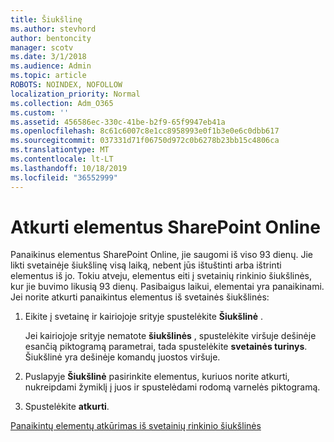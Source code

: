 ```yaml
---
title: Šiukšlinę
ms.author: stevhord
author: bentoncity
manager: scotv
ms.date: 3/1/2018
ms.audience: Admin
ms.topic: article
ROBOTS: NOINDEX, NOFOLLOW
localization_priority: Normal
ms.collection: Adm_O365
ms.custom: ''
ms.assetid: 456586ec-330c-41be-b2f9-65f9947eb41a
ms.openlocfilehash: 8c61c6007c8e1cc8958993e0f1b3e0e6c0dbb617
ms.sourcegitcommit: 037331d71f06750d972c0b6278b23bb15c4806ca
ms.translationtype: MT
ms.contentlocale: lt-LT
ms.lasthandoff: 10/18/2019
ms.locfileid: "36552999"
---
```

# <a name="restore-items-in-sharepoint-online"></a>Atkurti elementus SharePoint Online

Panaikinus elementus SharePoint Online, jie saugomi iš viso 93 dienų. Jie likti svetainėje šiukšlinę visą laiką, nebent jūs ištuštinti arba ištrinti elementus iš jo. Tokiu atveju, elementus eiti į svetainių rinkinio šiukšlinės, kur jie buvimo likusią 93 dienų. Pasibaigus laikui, elementai yra panaikinami. Jei norite atkurti panaikintus elementus iš svetainės šiukšlinės:
  
1. Eikite į svetainę ir kairiojoje srityje spustelėkite **Šiukšlinė** . 
    
    Jei kairiojoje srityje nematote **šiukšlinės** , spustelėkite viršuje dešinėje esančią piktogramą parametrai, tada spustelėkite **svetainės turinys**. Šiukšlinė yra dešinėje komandų juostos viršuje.
    
2. Puslapyje **Šiukšlinė** pasirinkite elementus, kuriuos norite atkurti, nukreipdami žymiklį į juos ir spustelėdami rodomą varnelės piktogramą. 
    
3. Spustelėkite **atkurti**.
    
[Panaikintų elementų atkūrimas iš svetainių rinkinio šiukšlinės](https://go.microsoft.com/fwlink/?linkid=866439)
  

